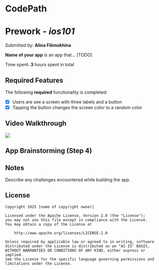 # CodePath

# Prework - *ios101*

Submitted by: **Alina Filimokhina**

**Name of your app** is an app that... [TODO] 

Time spent: **3** hours spent in total

## Required Features

The following **required** functionality is completed:

- [X] Users are see a screen with three labels and a button
- [X] Tapping the button changes the screen color to a random color
 
## Video Walkthrough
<a href="https://www.loom.com/share/7273b7c1f1264adf90cd138a151f5449">
   <img style="max-width:300px;" src="https://cdn.loom.com/sessions/thumbnails/7273b7c1f1264adf90cd138a151f5449-304c82c0e4d147db-full-play.gif">
</a>



## App Brainstorming (Step 4)

## Notes

Describe any challenges encountered while building the app.

## License

    Copyright 2025 [name of copyright owner]

    Licensed under the Apache License, Version 2.0 (the "License");
    you may not use this file except in compliance with the License.
    You may obtain a copy of the License at

        http://www.apache.org/licenses/LICENSE-2.0

    Unless required by applicable law or agreed to in writing, software
    distributed under the License is distributed on an "AS IS" BASIS,
    WITHOUT WARRANTIES OR CONDITIONS OF ANY KIND, either express or implied.
    See the License for the specific language governing permissions and
    limitations under the License.
